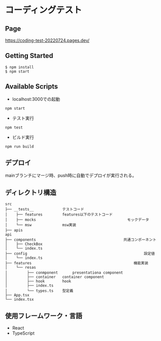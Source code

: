 # コーディングテスト

## Page

https://coding-test-20220724.pages.dev/

## Getting Started

```
$ npm install
$ npm start
```

## Available Scripts

- localhost:3000での起動

```
npm start
```

- テスト実行

```
npm test
```

- ビルド実行

```
npm run build
```

## デプロイ

mainブランチにマージ時、push時に自動でデプロイが実行される。

## ディレクトリ構造

```
src
├── __tests__             テストコード
│    ├── features         features以下のテストコード
│    ├── mocks　　　　　　　　　　　　　　　　　　　　　　　　　モックデータ
│    └── msw              msw実装
├── apis　　　　　　　　　　　　　　　　　　　　　　　　　　　　　　　　　　　　　api
├── components　　　　　　　　　　　　　　　　　　　　　　　　共通コンポーネント
│    ├── CheckBox
│    └── index.ts
├── config　　　　　　　　　　　　　　　　　　　　　　　　　　　　　　　　設定値
│    └── index.ts
├── features　　　　　　　　　　　　　　　　　　　　　　　　　　　　機能実装
│    └── resas
│         ├── conmponent　　　　presentationa component
│         ├── container   container component    
│         ├── hook        hook
│         ├── index.ts    
│         └── types.ts    型定義
├── App.tsx
└── index.tsx

```

## 使用フレームワーク・言語
- React
- TypeScript
